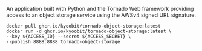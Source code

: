 An application built with Python and the Tornado Web framework providing access to an object storage service using the AWSv4 signed URL signature.

    docker pull ghcr.io/kyoobit/tornado-object-storage:latest
    docker run -d ghcr.io/kyoobit/tornado-object-storage:latest \
    --key ${ACCESS_ID} --secret ${ACCESS_SECRET} \
    --publish 8888:8888 tornado-object-storage
